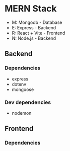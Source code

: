 # MERN Stack

* M: Mongodb - Database
* E: Express - Backend
* R: React + Vite - Frontend
* N: Node.js - Backend

## Backend
### Dependencies
* express
* dotenv
* mongoose

### Dev dependencies
* nodemon

## Frontend
### Dependencies



